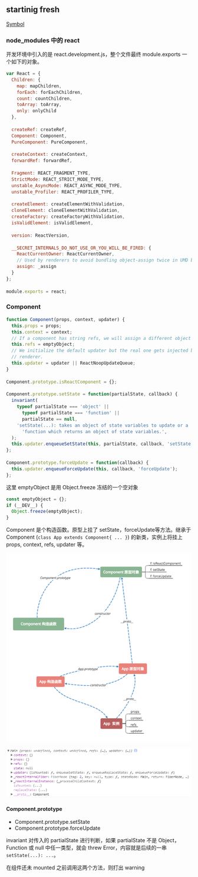 ## startinig fresh

[Symbol](http://es6.ruanyifeng.com/#docs/symbol)

### node_modules 中的 react

开发环境中引入的是 react.development.js，整个文件最终 module.exports 一个如下的对象。

```javascript
var React = {
  Children: {
    map: mapChildren,
    forEach: forEachChildren,
    count: countChildren,
    toArray: toArray,
    only: onlyChild
  },

  createRef: createRef,
  Component: Component,
  PureComponent: PureComponent,

  createContext: createContext,
  forwardRef: forwardRef,

  Fragment: REACT_FRAGMENT_TYPE,
  StrictMode: REACT_STRICT_MODE_TYPE,
  unstable_AsyncMode: REACT_ASYNC_MODE_TYPE,
  unstable_Profiler: REACT_PROFILER_TYPE,

  createElement: createElementWithValidation,
  cloneElement: cloneElementWithValidation,
  createFactory: createFactoryWithValidation,
  isValidElement: isValidElement,

  version: ReactVersion,

  __SECRET_INTERNALS_DO_NOT_USE_OR_YOU_WILL_BE_FIRED: {
    ReactCurrentOwner: ReactCurrentOwner,
    // Used by renderers to avoid bundling object-assign twice in UMD bundles:
    assign: _assign
  }
};

module.exports = react;
```


### Component

```javascript
function Component(props, context, updater) {
  this.props = props;
  this.context = context;
  // If a component has string refs, we will assign a different object later.
  this.refs = emptyObject;
  // We initialize the default updater but the real one gets injected by the
  // renderer.
  this.updater = updater || ReactNoopUpdateQueue;
}

Component.prototype.isReactComponent = {};

Component.prototype.setState = function(partialState, callback) {
  invariant(
    typeof partialState === 'object' ||
      typeof partialState === 'function' ||
      partialState == null,
    'setState(...): takes an object of state variables to update or a ' +
      'function which returns an object of state variables.',
  );
  this.updater.enqueueSetState(this, partialState, callback, 'setState');
};

Component.prototype.forceUpdate = function(callback) {
  this.updater.enqueueForceUpdate(this, callback, 'forceUpdate');
};

```

这里 emptyObject 是用 Object.freeze 冻结的一个空对象

```javascript
const emptyObject = {};
if (__DEV__) {
  Object.freeze(emptyObject);
}
```

Component 是个构造函数。原型上挂了 setState，forceUpdate等方法。继承于 Component (`class App extends Component{ ... }`) 的新类，实例上将挂上 props, context, refs, updater 等。

![Main](../static/App.png)

![Main](../static/component.png)

#### Component.prototype

 - Component.prototype.setState
 - Component.prototype.forceUpdate


invariant 对传入的 partialState 进行判断，如果 partialState 不是 Object，Function 或 null 中任一类型，就会 threw Error，内容就是后续的一串 `setState(...): ...`。

在组件还未 mounted 之前调用这两个方法，则打出 warning

















